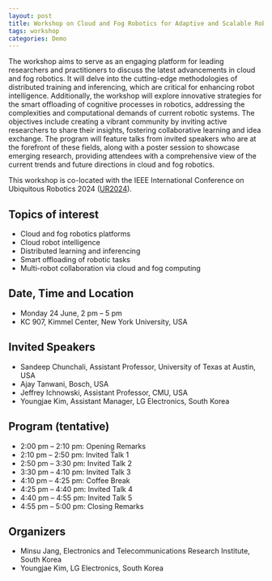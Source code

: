```yaml
---
layout: post
title: Workshop on Cloud and Fog Robotics for Adaptive and Scalable Robot Applications 2024
tags: workshop
categories: Demo
---
```


The workshop aims to serve as an engaging platform for leading researchers and practitioners to discuss the latest advancements in cloud and fog robotics. It will delve into the cutting-edge methodologies of distributed training and inferencing, which are critical for enhancing robot intelligence. Additionally, the workshop will explore innovative strategies for the smart offloading of cognitive processes in robotics, addressing the complexities and computational demands of current robotic systems. The objectives include creating a vibrant community by inviting active researchers to share their insights, fostering collaborative learning and idea exchange. The program will feature talks from invited speakers who are at the forefront of these fields, along with a poster session to showcase emerging research, providing attendees with a comprehensive view of the current trends and future directions in cloud and fog robotics.

This workshop is co-located with the IEEE International Conference on Ubiquitous Robotics 2024 ([UR2024](https://2024.ubiquitousrobots.org/)).

## Topics of interest
* Cloud and fog robotics platforms
* Cloud robot intelligence
* Distributed learning and inferencing
* Smart offloading of robotic tasks
* Multi-robot collaboration via cloud and fog computing

## Date, Time and Location
* Monday 24 June, 2 pm – 5 pm
* KC 907, Kimmel Center, New York University, USA

## Invited Speakers
* Sandeep Chunchali, Assistant Professor, University of Texas at Austin, USA
* Ajay Tanwani, Bosch, USA
* Jeffrey Ichnowski, Assistant Professor, CMU, USA
* Youngjae Kim, Assistant Manager, LG Electronics, South Korea

## Program (tentative)
* 2:00 pm – 2:10 pm: Opening Remarks
* 2:10 pm – 2:50 pm: Invited Talk 1
* 2:50 pm – 3:30 pm: Invited Talk 2
* 3:30 pm – 4:10 pm: Invited Talk 3
* 4:10 pm – 4:25 pm: Coffee Break
* 4:25 pm – 4:40 pm: Invited Talk 4
* 4:40 pm – 4:55 pm: Invited Talk 5
* 4:55 pm – 5:00 pm: Closing Remarks

## Organizers
* Minsu Jang, Electronics and Telecommunications Research Institute, South Korea
* Youngjae Kim, LG Electronics, South Korea

